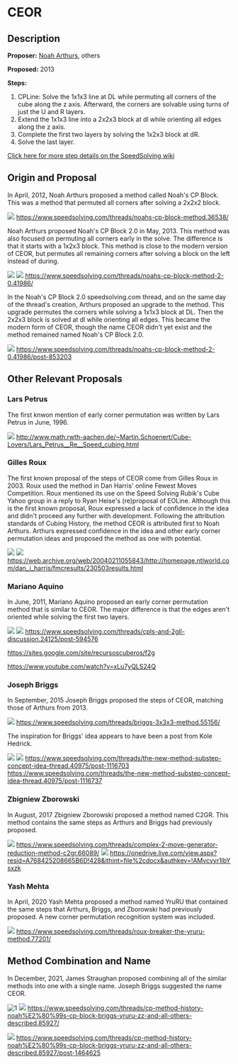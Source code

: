 # CEOR

## Description

**Proposer:** [Noah Arthurs](CubingContributors/MethodDevelopers.md#arthurs-noah), others

**Proposed:** 2013

**Steps:**

1. CPLine: Solve the 1x1x3 line at DL while permuting all corners of the cube along the z axis. Afterward, the corners are solvable using turns of just the U and R layers.
2. Extend the 1x1x3 line into a 2x2x3 block at dl while orienting all edges along the z axis.
3. Complete the first two layers by solving the 1x2x3 block at dR.
4. Solve the last layer.

[Click here for more step details on the SpeedSolving wiki](https://www.speedsolving.com/wiki/index.php/CEOR)

## Origin and Proposal

In April, 2012, Noah Arthurs proposed a method called Noah's CP Block. This was a method that permuted all corners after solving a 2x2x2 block.

![](img/CEOR/CPBlock.png)
https://www.speedsolving.com/threads/noahs-cp-block-method.36538/

Noah Arthurs proposed Noah's CP Block 2.0 in May, 2013. This method was also focused on permuting all corners early in the solve. The difference is that it starts with a 1x2x3 block. This method is close to the modern version of CEOR, but permutes all remaining corners after solving a block on the left instead of during.

![](img/CEOR/CPBlock2.png)
![](img/CEOR/CPBlock2-2.png)
https://www.speedsolving.com/threads/noahs-cp-block-method-2-0.41986/

In the Noah's CP Block 2.0 speedsolving.com thread, and on the same day of the thread's creation, Arthurs proposed an upgrade to the method. This upgrade permutes the corners while solving a 1x1x3 block at DL. Then the 2x2x3 block is solved at dl while orienting all edges. This became the modern form of CEOR, though the name CEOR didn't yet exist and the method remained named Noah's CP Block 2.0.

![](img/CEOR/CPBlockCEOR.png)
https://www.speedsolving.com/threads/noahs-cp-block-method-2-0.41986/post-853203

## Other Relevant Proposals

### Lars Petrus

The first knwon mention of early corner permutation was written by Lars Petrus in June, 1996.

![](img/CEOR/PetrusCP.png)
http://www.math.rwth-aachen.de/~Martin.Schoenert/Cube-Lovers/Lars_Petrus__Re__Speed_cubing.html

### Gilles Roux

The first known proposal of the steps of CEOR come from Gilles Roux in 2003. Roux used the method in Dan Harris' online Fewest Moves Competition. Roux mentioned its use on the Speed Solving Rubik's Cube Yahoo group in a reply to Ryan Heise's (re)proposal of EOLine. Although this is the first known proposal, Roux expressed a lack of confidence in the idea and didn't proceed any further with development. Following the attribution standards of Cubing History, the method CEOR is attributed first to Noah Arthurs. Arthurs expressed confidence in the idea and other early corner permutation ideas and proposed the method as one with potential.

![](img/CEOR/RouxProposal1.png)
![](img/CEOR/RouxProposal2.png)
https://web.archive.org/web/20040211055843/http://homepage.ntlworld.com/dan_j_harris/fmcresults/230503results.html

### Mariano Aquino

In June, 2011, Mariano Aquino proposed an early corner permutation method that is similar to CEOR. The major difference is that the edges aren't oriented while solving the first two layers.

![](img/CEOR/AquinoProposal1.png)
![](img/CEOR/AquinoProposal2.png)
https://www.speedsolving.com/threads/cpls-and-2gll-discussion.24125/post-594576

https://sites.google.com/site/recursoscuberos/f2g

https://www.youtube.com/watch?v=xLu7yQLS24Q

### Joseph Briggs

In September, 2015 Joseph Briggs proposed the steps of CEOR, matching those of Arthurs from 2013.

![](img/CEOR/Briggs.png)
https://www.speedsolving.com/threads/briggs-3x3x3-method.55156/

The inspiration for Briggs' idea appears to have been a post from Kole Hedrick.

![](img/CEOR/BriggsHedrick1.png)
![](img/CEOR/BriggsHedrick2.png)
https://www.speedsolving.com/threads/the-new-method-substep-concept-idea-thread.40975/post-1116703
https://www.speedsolving.com/threads/the-new-method-substep-concept-idea-thread.40975/post-1116737

### Zbigniew Zborowski

In August, 2017 Zbigniew Zborowski proposed a method named C2GR. This method contains the same steps as Arthurs and Briggs had previously proposed.

![](img/CEOR/C2GR1.png)
https://www.speedsolving.com/threads/complex-2-move-generator-reduction-method-c2gr.66089/
![](img/CEOR/C2GR2.png)
https://onedrive.live.com/view.aspx?resid=A768425208665B6D!428&ithint=file%2cdocx&authkey=!AMvcyyr1lbYsxzk

### Yash Mehta

In April, 2020 Yash Mehta proposed a method named YruRU that contained the same steps that Arthurs, Briggs, and Zborowski had previously proposed. A new corner permutation recognition system was included.

![](img/CEOR/YruRU.png)
https://www.speedsolving.com/threads/roux-breaker-the-yruru-method.77201/

## Method Combination and Name

In December, 2021, James Straughan proposed combining all of the similar methods into one with a single name. Joseph Briggs suggested the name CEOR.

![1](img/CEOR/CombinationProposal1.png)
![](img/CEOR/CombinationProposal2.png)
https://www.speedsolving.com/threads/cp-method-history-noah%E2%80%99s-cp-block-briggs-yruru-zz-and-all-others-described.85927/

![](img/CEOR/TudorCEOR.png)
https://www.speedsolving.com/threads/cp-method-history-noah%E2%80%99s-cp-block-briggs-yruru-zz-and-all-others-described.85927/post-1464625